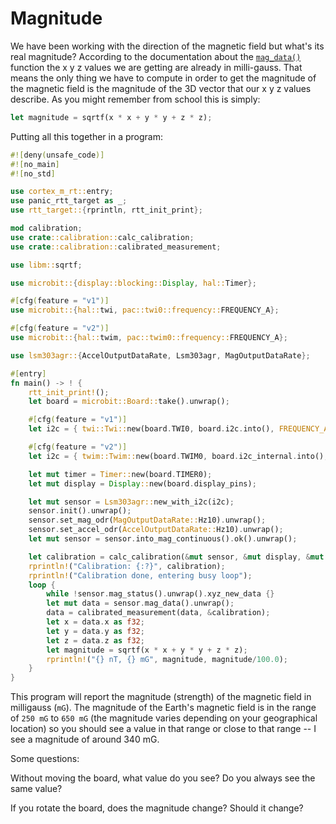 # Magnitude

We have been working with the direction of the magnetic field but what's its real magnitude?
According to the documentation about the [`mag_data()`] function the x y z values we are
getting are already in milli-gauss. That means the only thing we have to compute in order
to get the magnitude of the magnetic field is the magnitude of the 3D vector that our x y z
values describe. As you might remember from school this is simply:

``` rust
let magnitude = sqrtf(x * x + y * y + z * z);
```

[`mag_data()`]: https://docs.rs/lsm303agr/0.2.1/lsm303agr/struct.Lsm303agr.html#method.mag_data


Putting all this together in a program:

``` rust
#![deny(unsafe_code)]
#![no_main]
#![no_std]

use cortex_m_rt::entry;
use panic_rtt_target as _;
use rtt_target::{rprintln, rtt_init_print};

mod calibration;
use crate::calibration::calc_calibration;
use crate::calibration::calibrated_measurement;

use libm::sqrtf;

use microbit::{display::blocking::Display, hal::Timer};

#[cfg(feature = "v1")]
use microbit::{hal::twi, pac::twi0::frequency::FREQUENCY_A};

#[cfg(feature = "v2")]
use microbit::{hal::twim, pac::twim0::frequency::FREQUENCY_A};

use lsm303agr::{AccelOutputDataRate, Lsm303agr, MagOutputDataRate};

#[entry]
fn main() -> ! {
    rtt_init_print!();
    let board = microbit::Board::take().unwrap();

    #[cfg(feature = "v1")]
    let i2c = { twi::Twi::new(board.TWI0, board.i2c.into(), FREQUENCY_A::K100) };

    #[cfg(feature = "v2")]
    let i2c = { twim::Twim::new(board.TWIM0, board.i2c_internal.into(), FREQUENCY_A::K100) };

    let mut timer = Timer::new(board.TIMER0);
    let mut display = Display::new(board.display_pins);

    let mut sensor = Lsm303agr::new_with_i2c(i2c);
    sensor.init().unwrap();
    sensor.set_mag_odr(MagOutputDataRate::Hz10).unwrap();
    sensor.set_accel_odr(AccelOutputDataRate::Hz10).unwrap();
    let mut sensor = sensor.into_mag_continuous().ok().unwrap();

    let calibration = calc_calibration(&mut sensor, &mut display, &mut timer);
    rprintln!("Calibration: {:?}", calibration);
    rprintln!("Calibration done, entering busy loop");
    loop {
        while !sensor.mag_status().unwrap().xyz_new_data {}
        let mut data = sensor.mag_data().unwrap();
        data = calibrated_measurement(data, &calibration);
        let x = data.x as f32;
        let y = data.y as f32;
        let z = data.z as f32;
        let magnitude = sqrtf(x * x + y * y + z * z);
        rprintln!("{} nT, {} mG", magnitude, magnitude/100.0);
    }
}
```

This program will report the magnitude (strength) of the magnetic field in milligauss (`mG`). The
magnitude of the Earth's magnetic field is in the range of `250 mG` to `650 mG` (the magnitude
varies depending on your geographical location) so you should see a value in that range or close to
that range -- I see a magnitude of around 340 mG.

Some questions:

Without moving the board, what value do you see? Do you always see the same value?

If you rotate the board, does the magnitude change? Should it change?
